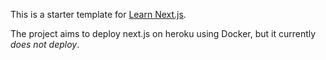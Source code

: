 This is a starter template for [Learn Next.js](https://nextjs.org/learn).

The project aims to deploy next.js on heroku using Docker, but it currently _does not deploy_.
